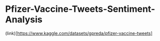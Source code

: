 # Pfizer-Vaccine-Tweets-Sentiment-Analysis
(link)[https://www.kaggle.com/datasets/gpreda/pfizer-vaccine-tweets]
